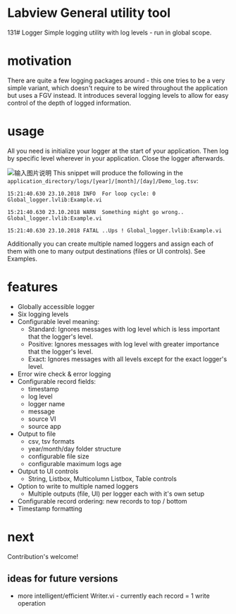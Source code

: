 # Labview General utility tool
﻿131# Logger
Simple logging utility with log levels - run in global scope.

# motivation
There are quite a few logging packages around - this one tries to be a very simple variant, which doesn't require to be wired throughout the application but uses a FGV instead. It introduces several logging levels to allow for easy control of the depth of logged information.

# usage
All you need is initialize your logger at the start of your application. Then log by specific level wherever in your application. Close the logger afterwards.

![输入图片说明](global-logger-example1.png)
This snippet will produce the following in the `application_directory/logs/[year]/[month]/[day]/Demo_log.tsv`:
```
15:21:40.630 23.10.2018 INFO  For loop cycle: 0 Global_logger.lvlib:Example.vi

15:21:40.630 23.10.2018 WARN  Something might go wrong..  Global_logger.lvlib:Example.vi

15:21:40.630 23.10.2018 FATAL ..Ups ! Global_logger.lvlib:Example.vi

```

Additionally you can create multiple named loggers and assign each of them with one to many output destinations (files or UI controls). See Examples.

# features
- Globally accessible logger
- Six logging levels
- Configurable level meaning:
  - Standard: Ignores messages with log level which is less important that the logger's level.
  - Positive: Ignores messages with log level with greater importance that the logger's level.
  - Exact: Ignores messages with all levels except for the exact logger's level.
- Error wire check & error logging
- Configurable record fields:
  - timestamp
  - log level
  - logger name
  - message
  - source VI
  - source app
- Output to file
  - csv, tsv formats
  - year/month/day folder structure
  - configurable file size
  - configurable maximum logs age
- Output to UI controls
  - String, Listbox, Multicolumn Listbox, Table controls
- Option to write to multiple named loggers
  - Multiple outputs (file, UI) per logger each with it's own setup
- Configurable record ordering: new records to top / bottom
- Timestamp formatting


# next
Contribution's welcome!
## ideas for future versions
- more intelligent/efficient Writer.vi - currently each record = 1 write operation

